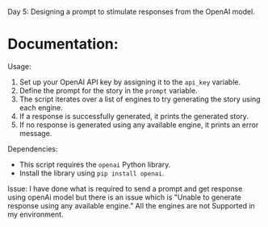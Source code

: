  Day 5: Designing a prompt to stimulate responses from the OpenAI model.

 # Documentation:

Usage:
1. Set up your OpenAI API key by assigning it to the `api_key` variable.
2. Define the prompt for the story in the `prompt` variable.
3. The script iterates over a list of engines to try generating the story using each engine.
4. If a response is successfully generated, it prints the generated story.
5. If no response is generated using any available engine, it prints an error message.

Dependencies:
- This script requires the `openai` Python library.
- Install the library using `pip install openai`.

Issue:
I have done what is required to send a prompt and get response using openAi model but there is an issue which is "Unable to generate response using any available engine."
All the engines are not Supported in my environment.
